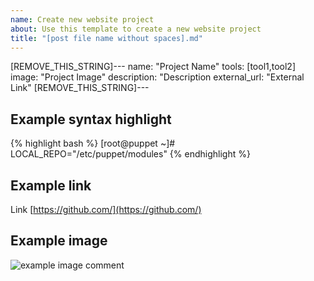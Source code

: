```yaml
---
name: Create new website project
about: Use this template to create a new website project
title: "[post file name without spaces].md"
---
```

[REMOVE_THIS_STRING]---
name: "Project Name"
tools: [tool1,tool2]
image: "Project Image"
description: "Description
external_url: "External Link"
[REMOVE_THIS_STRING]---

## Example syntax highlight

{% highlight bash %}
[root@puppet ~]# LOCAL_REPO="/etc/puppet/modules"
{% endhighlight %}

## Example link

Link [https://github.com/](https://github.com/)

## Example image

![example image comment](/assets/<post_title>_img1.png)
